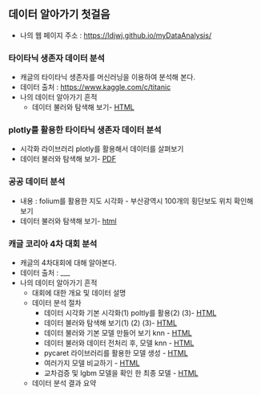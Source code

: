 ##  데이터 알아가기 첫걸음
 * 나의 웹 페이지 주소 : https://ldjwj.github.io/myDataAnalysis/

### 타이타닉 생존자 데이터 분석
 * 캐글의 타이타닉 생존자를 머신러닝을 이용하여 분석해 본다.
 * 데이터 출처 : https://www.kaggle.com/c/titanic
 * 나의 데이터 알아가기 흔적
    * 데이터 불러와 탐색해 보기- [HTML](https://ldjwj.github.io/myDataAnalysis/01_titanic_EDA.html)

### plotly를 활용한 타이타닉 생존자 데이터 분석
 * 시각화 라이브러리 plotly를 활용해서 데이터를 살펴보기
 * 데이터 불러와 탐색해 보기- [PDF](https://ldjwj.github.io/myDataAnalysis/toto_plotly_titanic.pdf)

### 공공 데이터 분석
 * 내용 : folium를 활용한 지도 시각화 - 부산광역시 100개의 횡단보도 위치 확인해 보기
 * 데이터 불러와 탐색해 보기- [html](https://ldjwj.github.io/myDataAnalysis/busan.html)

### 캐글 코리아 4차 대회 분석
 * 캐글의 4차대회에 대해 알아본다.
 * 데이터 출처 : ___
 * 나의 데이터 알아가기 흔적
    * 대회에 대한 개요 및 데이터 설명
    * 데이터 분석 절차 
      * 데이터 시각화 기본 시각화(1) poltly를 활용(2) (3)- [HTML](https://ldjwj.github.io/myDataAnalysis/01_titanic_EDA.html)
      * 데이터 불러와 탐색해 보기(1) (2) (3)- [HTML](https://ldjwj.github.io/myDataAnalysis/01_titanic_EDA.html)
      * 데이터 불러와 기본 모델 만들어 보기 knn - [HTML](https://ldjwj.github.io/myDataAnalysis/01_titanic_EDA.html)
      * 데이터 불러와 데이터 전처리 후, 모델 knn - [HTML](https://ldjwj.github.io/myDataAnalysis/01_titanic_EDA.html)
      * pycaret 라이브러리를 활용한 모델 생성 - [HTML](https://ldjwj.github.io/myDataAnalysis/01_titanic_EDA.html)
      * 여러가지 모델 비교하기 - [HTML](https://ldjwj.github.io/myDataAnalysis/01_titanic_EDA.html)
      * 교차검증 및 lgbm 모델을 확인 한 최종 모델 - [HTML](https://ldjwj.github.io/myDataAnalysis/01_titanic_EDA.html)
    * 데이터 분석 결과 요약 



